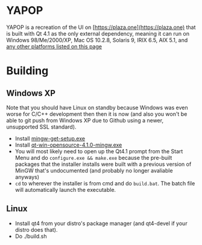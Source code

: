 # YAPOP

YAPOP is a recreation of the UI on [https://plaza.one](https://plaza.one) that is built with Qt 4.1 as the only external dependency, meaning it can run on Windows 98/Me/2000/XP, Mac OS 10.2.8, Solaris 9, IRIX 6.5, AIX 5.1, and [any other platforms listed on this page](http://web.archive.org/web/20060126211419/http://www.trolltech.com/developer/platforms/)

# Building

## Windows XP

Note that you should have Linux on standby because Windows was even worse for C/C++ development then then it is now (and also you won't be able to git push from Windows XP due to Github using a newer, unsupported SSL standard).

- Install [mingw-get-setup.exe](https://zenlayer.dl.sourceforge.net/project/mingw/Installer/mingw-get-setup.exe)
- Install [qt-win-opensource-4.1.0-mingw.exe](https://download.qt.io/archive/qt/4.1/qt-win-opensource-4.1.0-mingw.exe)
- You will most likely need to open up the Qt4.1 prompt from the Start Menu and do `configure.exe && make.exe` because the pre-built packages that the installer installs were built with a previous version of MinGW that's undocumented (and probably no longer avaliable anyways)
- `cd` to wherever the installer is from cmd and do `build.bat`. The batch file will automatically launch the executable.

## Linux

- Install qt4 from your distro's package manager (and qt4-devel if your distro does that).
- Do ./build.sh
